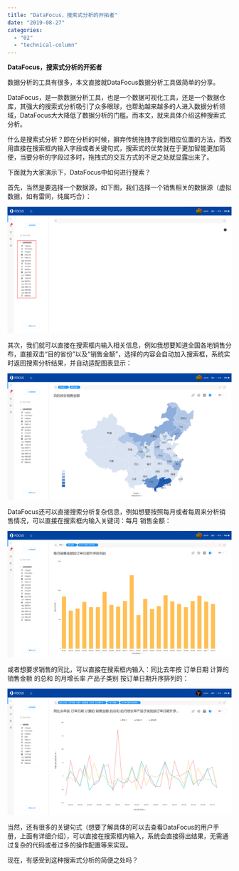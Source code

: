 ```yaml
---
title: "DataFocus，搜索式分析的开拓者"
date: "2019-08-27"
categories: 
  - "02"
  - "technical-column"
---
```


**DataFocus，搜索式分析的开拓者**

数据分析的工具有很多，本文直接就DataFocus数据分析工具做简单的分享。

DataFocus，是一款数据分析工具，也是一个数据可视化工具，还是一个数据仓库，其强大的搜索式分析吸引了众多眼球，也帮助越来越多的人进入数据分析领域，DataFocus大大降低了数据分析的门槛。而本文，就来具体介绍这种搜索式分析。

什么是搜索式分析？即在分析的时候，摒弃传统拖拽字段到相应位置的方法，而改用直接在搜索框内输入字段或者关键句式，搜索式的优势就在于更加智能更加简便，当要分析的字段过多时，拖拽式的交互方式的不足之处就显露出来了。

下面就为大家演示下，DataFocus中如何进行搜索？

首先，当然是要选择一个数据源，如下图，我们选择一个销售相关的数据源（虚拟数据，如有雷同，纯属巧合）：

![](images/word-image-337.png)

其次，我们就可以直接在搜索框内输入相关信息，例如我想要知道全国各地销售分布，直接双击“目的省份”以及“销售金额”，选择的内容会自动加入搜索框，系统实时返回搜索分析结果，并自动适配图表显示：

![](images/word-image-338.png)

DataFocus还可以直接搜索分析复杂信息，例如想要按照每月或者每周来分析销售情况，可以直接在搜索框内输入关键词：每月 销售金额：

![](images/word-image-339.png)

或者想要求销售的同比，可以直接在搜索框内输入：同比去年按 订单日期 计算的 销售金额 的总和 的月增长率 产品子类别 按订单日期升序排列的：

![](images/word-image-340.png)

当然，还有很多的关键句式（想要了解具体的可以去查看DataFocus的用户手册，上面有详细介绍），可以直接在搜索框内输入，系统会直接得出结果，无需通过复杂的代码或者过多的操作配置等来实现。

现在，有感受到这种搜索式分析的简便之处吗？
